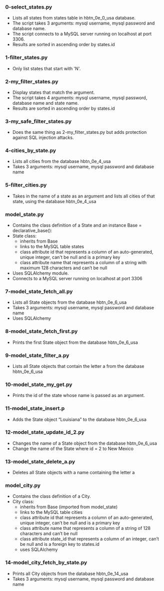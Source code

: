 ### 0-select_states.py
- Lists all states from states table in hbtn_0e_0_usa database.
- The script takes 3 arguments: mysql username, mysql password and database
  name.
- The script connects to a MySQL server running on localhost at port 3306.
- Results are sorted in ascending order by states.id
### 1-filter_states.py
- Only list states that start with 'N'.
### 2-my_filter_states.py
- Display states that match the argument.
- The script takes 4 arguments: mysql username, mysql password, database name
  and state name.
- Results are sorted in ascending order by states.id
### 3-my_safe_filter_states.py
- Does the same thing as 2-my_filter_states.py but adds protection against SQL
  injection attacks.
### 4-cities_by_state.py
- Lists all cities from the database hbtn_0e_4_usa
- Takes 3 arguments: mysql username, mysql password and database name
### 5-filter_cities.py
- Takes in the name of a state as an argument and lists all cities of that
  state, using the database hbtn_0e_4_usa
### model_state.py
- Contains the class definition of a State and an instance Base =
  declarative_base():
- State class:
	- inherits from Base
	- links to the MySQL table states
	- class attribute id that represents a column of an auto-generated,
	  unique integer, can't be null and is a primary key
	- class attribute name that represents a column of a string with maximum
	  128 characters and can’t be null
- Uses SQLAlchemy module.
- Connects to a MySQL server running on localhost at port 3306
### 7-model_state_fetch_all.py
- Lists all State objects from the database hbtn_0e_6_usa
- Takes 3 arguments: mysql username, mysql password and database name
- Uses SQLAlchemy
### 8-model_state_fetch_first.py
- Prints the first State object from the database hbtn_0e_6_usa
### 9-model_state_filter_a.py
- Lists all State objects that contain the letter a from the database
  hbtn_0e_6_usa
### 10-model_state_my_get.py
- Prints the id of the state whose name is passed as an argument.
### 11-model_state_insert.p
- Adds the State object “Louisiana” to the database hbtn_0e_6_usa
### 12-model_state_update_id_2.py
- Changes the name of a State object from the database hbtn_0e_6_usa
- Change the name of the State where id = 2 to New Mexico
### 13-model_state_delete_a.py
- Deletes all State objects with a name containing the letter a
### model_city.py
- Contains the class definition of a City.
- City class:
	- inherits from Base (imported from model_state)
	- links to the MySQL table cities
	- class attribute id that represents a column of an auto-generated,
	  unique integer, can’t be null and is a primary key
	- class attribute name that represents a column of a string of 128
	  characters and can’t be null
	- class attribute state_id that represents a column of an integer, can’t
	  be null and is a foreign key to states.id
	- uses SQLAlchemy
### 14-model_city_fetch_by_state.py
- Prints all City objects from the database hbtn_0e_14_usa
- Takes 3 arguments: mysql username, mysql password and database name
